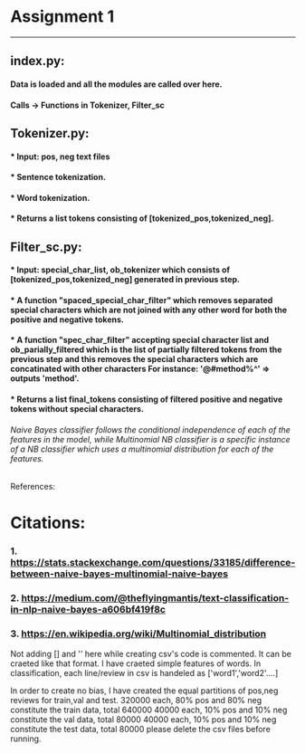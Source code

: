 # Assignment 1
-------------------------------------------------
## index.py: 
#### Data is loaded and all the modules are called over here.
#### Calls -> Functions in Tokenizer, Filter_sc 
## Tokenizer.py:
#### * Input: pos, neg text files
#### * Sentence tokenization. 
#### * Word tokenization. 
#### * Returns a list tokens consisting of [tokenized_pos,tokenized_neg].
## Filter_sc.py:
#### * Input: special_char_list, ob_tokenizer which consists of [tokenized_pos,tokenized_neg] generated in previous step.
#### * A function "spaced_special_char_filter" which removes separated special characters which are not joined with any other word for both the positive and negative tokens.
#### * A function "spec_char_filter" accepting special character list and ob_parially_filtered which is the list of partially filtered tokens from the previous step and this removes the special characters which are concatinated with other characters For instance: '@#method%^' => outputs 'method'.
#### * Returns a list final_tokens consisting of filtered positive and negative tokens without special characters. 


###### Naive Bayes classifier follows the conditional independence of each of the features in the model, while Multinomial NB classifier is a specific instance of a NB classifier which uses a multinomial distribution for each of the features.

References:
# Citations:
### 1. https://stats.stackexchange.com/questions/33185/difference-between-naive-bayes-multinomial-naive-bayes
### 2. https://medium.com/@theflyingmantis/text-classification-in-nlp-naive-bayes-a606bf419f8c
### 3. https://en.wikipedia.org/wiki/Multinomial_distribution

Not adding [] and '' here while creating csv's 
code is commented. It can be craeted like that format. 
I have craeted simple features of words. In classification, each line/review in csv is handeled as ['word1','word2'....]

In order to create no bias, I have created the equal partitions of pos,neg reviews for train,val and test. 
320000 each, 80% pos and 80% neg constitute the train data, total 640000
40000 each, 10% pos and 10% neg constitute the val data, total 80000
40000 each, 10% pos and 10% neg constitute the test data, total 80000
please delete the csv files before running. 